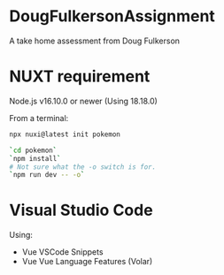 # DougFulkersonAssignment
A take home assessment from Doug Fulkerson

# NUXT requirement
Node.js v16.10.0 or newer (Using 18.18.0)

From a terminal:
``` bash
npx nuxi@latest init pokemon
```

```bash
`cd pokemon`
`npm install`
# Not sure what the -o switch is for.
`npm run dev -- -o`
```

# Visual Studio Code
Using:
- Vue VSCode Snippets
- Vue Vue Language Features (Volar)
